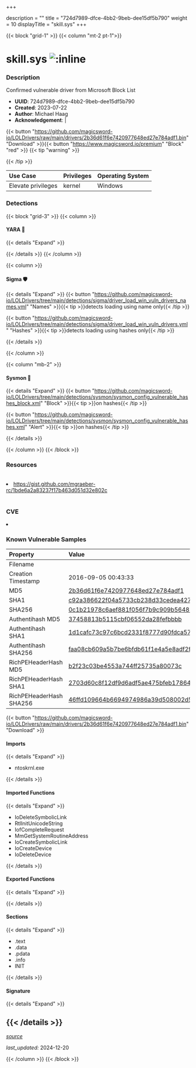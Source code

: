 +++

description = ""
title = "724d7989-dfce-4bb2-9beb-dee15df5b790"
weight = 10
displayTitle = "skill.sys"
+++


{{< block "grid-1" >}}
{{< column "mt-2 pt-1">}}


# skill.sys ![:inline](/images/twitter_verified.png) 

### Description

Confirmed vulnerable driver from Microsoft Block List
- **UUID**: 724d7989-dfce-4bb2-9beb-dee15df5b790
- **Created**: 2023-07-22
- **Author**: Michael Haag
- **Acknowledgement**:  | [](https://twitter.com/)

{{< button "https://github.com/magicsword-io/LOLDrivers/raw/main/drivers/2b36d61f6e7420977648ed27e784adf1.bin" "Download" >}}{{< button "https://www.magicsword.io/premium" "Block" "red" >}}
{{< tip "warning" >}}

{{< /tip >}}



| Use Case | Privileges | Operating System | 
|:---- | ---- | ---- |
| Elevate privileges | kernel | Windows |



### Detections


{{< block "grid-3" >}}
{{< column >}}
#### YARA 🏹
{{< details "Expand" >}}

{{< /details >}}
{{< /column >}}



{{< column >}}

#### Sigma 🛡️
{{< details "Expand" >}}
{{< button "https://github.com/magicsword-io/LOLDrivers/tree/main/detections/sigma/driver_load_win_vuln_drivers_names.yml" "Names" >}}{{< tip >}}detects loading using name only{{< /tip >}} 


{{< button "https://github.com/magicsword-io/LOLDrivers/tree/main/detections/sigma/driver_load_win_vuln_drivers.yml" "Hashes" >}}{{< tip >}}detects loading using hashes only{{< /tip >}} 

{{< /details >}}

{{< /column >}}


{{< column "mb-2" >}}

#### Sysmon 🔎
{{< details "Expand" >}}
{{< button "https://github.com/magicsword-io/LOLDrivers/tree/main/detections/sysmon/sysmon_config_vulnerable_hashes_block.xml" "Block" >}}{{< tip >}}on hashes{{< /tip >}} 

{{< button "https://github.com/magicsword-io/LOLDrivers/tree/main/detections/sysmon/sysmon_config_vulnerable_hashes.xml" "Alert" >}}{{< tip >}}on hashes{{< /tip >}} 

{{< /details >}}

{{< /column >}}
{{< /block >}}


### Resources
<br>
<li><a href="https://gist.github.com/mgraeber-rc/1bde6a2a83237f17b463d051d32e802c">https://gist.github.com/mgraeber-rc/1bde6a2a83237f17b463d051d32e802c</a></li>
<br>

### CVE

<li><a href="https://cve.mitre.org/cgi-bin/cvename.cgi?name="></a></li>

### Known Vulnerable Samples

| Property           | Value |
|:-------------------|:------|
| Filename           |  |
| Creation Timestamp           | 2016-09-05 00:43:33 |
| MD5                | [2b36d61f6e7420977648ed27e784adf1](https://www.virustotal.com/gui/file/2b36d61f6e7420977648ed27e784adf1) |
| SHA1               | [c92a386622f04a5733cb238d33cedea4272a3f85](https://www.virustotal.com/gui/file/c92a386622f04a5733cb238d33cedea4272a3f85) |
| SHA256             | [0c1b21978c6aef881f056f7b9c909b56488019459ed256511d78a4588d1aa7a4](https://www.virustotal.com/gui/file/0c1b21978c6aef881f056f7b9c909b56488019459ed256511d78a4588d1aa7a4) |
| Authentihash MD5   | [37458813b5115cbf06552da28fefbbbb](https://www.virustotal.com/gui/search/authentihash%253A37458813b5115cbf06552da28fefbbbb) |
| Authentihash SHA1  | [1d1cafc73c97c6bcd2331f8777d90fdca57125a3](https://www.virustotal.com/gui/search/authentihash%253A1d1cafc73c97c6bcd2331f8777d90fdca57125a3) |
| Authentihash SHA256| [faa08cb609a5b7be6bfdb61f1e4a5e8adf2f5a1d2492f262483df7326934f5d4](https://www.virustotal.com/gui/search/authentihash%253Afaa08cb609a5b7be6bfdb61f1e4a5e8adf2f5a1d2492f262483df7326934f5d4) |
| RichPEHeaderHash MD5   | [b2f23c03be4553a744ff25735a80073c](https://www.virustotal.com/gui/search/rich_pe_header_hash%253Ab2f23c03be4553a744ff25735a80073c) |
| RichPEHeaderHash SHA1  | [2703d60c8f12df9d6adf5ae475bfeb1786486888](https://www.virustotal.com/gui/search/rich_pe_header_hash%253A2703d60c8f12df9d6adf5ae475bfeb1786486888) |
| RichPEHeaderHash SHA256| [46ffd109664b6694974986a39d508002d564434d60a0fb9f861401f2cb2c83f1](https://www.virustotal.com/gui/search/rich_pe_header_hash%253A46ffd109664b6694974986a39d508002d564434d60a0fb9f861401f2cb2c83f1) |

{{< button "https://github.com/magicsword-io/LOLDrivers/raw/main/drivers/2b36d61f6e7420977648ed27e784adf1.bin" "Download" >}} 


#### Imports
{{< details "Expand" >}}
* ntoskrnl.exe

{{< /details >}}
#### Imported Functions
{{< details "Expand" >}}
* IoDeleteSymbolicLink
* RtlInitUnicodeString
* IofCompleteRequest
* MmGetSystemRoutineAddress
* IoCreateSymbolicLink
* IoCreateDevice
* IoDeleteDevice

{{< /details >}}
#### Exported Functions
{{< details "Expand" >}}

{{< /details >}}

#### Sections
{{< details "Expand" >}}
* .text
* .data
* .pdata
* .info
* INIT

{{< /details >}}
#### Signature
{{< details "Expand" >}}

{{< /details >}}
-----



[*source*](https://github.com/magicsword-io/LOLDrivers/tree/main/yaml/724d7989-dfce-4bb2-9beb-dee15df5b790.yaml)

*last_updated:* 2024-12-20

{{< /column >}}
{{< /block >}}
